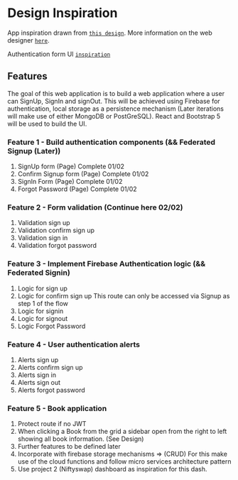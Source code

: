 # Design Inspiration

App inspiration drawn from [`this design`](https://dribbble.com/shots/7234710-Book-Reviews-Website#).
More information on the web designer [`here`](https://dribbble.com/Tubik).

Authentication form UI [`inspiration`](https://dribbble.com/shots/19338138-Log-in-page-Untitled-UI) 

## Features 

The goal of this web application is to build a web application where a user can SignUp, SignIn and signOut. This will be achieved using Firebase for authentication, local storage as a persistence mechanism (Later iterations will make use of either MongoDB or PostGreSQL). React and Bootstrap 5 will be used to build the UI. 

### Feature 1 - Build authentication components (&& Federated Signup (Later))
1. SignUp form (Page) Complete 01/02
2. Confirm Signup form (Page) Complete 01/02
3. SignIn Form (Page) Complete 01/02
4. Forgot Password (Page) Complete 01/02

### Feature 2 - Form validation (Continue here 02/02)
1. Validation sign up
2. Validation confirm sign up
3. Validation sign in
4. Validation forgot password

### Feature 3 - Implement Firebase Authentication logic (&& Federated Signin)
1. Logic for sign up
2. Logic for confirm sign up
This route can only be accessed via Signup as step 1 of the flow
3. Logic for signin 
4. Logic for signout
5. Logic Forgot Password 

### Feature 4 - User authentication alerts 
1. Alerts sign up
2. Alerts confirm sign up
3. Alerts sign in
4. Alerts sign out
5. Alerts forgot password

### Feature 5 - Book application 
1. Protect route if no JWT
2. When clicking a Book from the grid a sidebar open from the right to left showing all book information. (See Design) 
3. Further features to be defined later
4. Incorporate with firebase storage mechanisms => (CRUD)
For this make use of the cloud functions and follow micro services architecture pattern 
5. Use project 2 (Niftyswap) dashboard as inspiration for this dash. 

